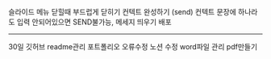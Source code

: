 슬라이드 메뉴 닫힐때 부드럽게 닫히기
컨텍트 완성하기 (send)
컨텍트 문장에 하나라도 입력 안되어있으면 SEND불가능, 메세지 띄우기
배포

---

30일
깃허브 readme관리
포트폴리오 오류수정
노션 수정
word파일 관리
pdf만들기
